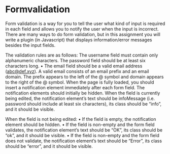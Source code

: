 # Formvalidation
Form validation is a way for you to tell the user what kind of input is required in each field and allows you to notify the user when the input is incorrect.
There are many ways to do form validation, but in this assignment you will write a plugin (in Javascript) that displays information/error messages besides the input fields.

The validation rules are as follows:
The username field must contain only alphanumeric characters.
The password field should be at least six characters long. • The email field should be a valid email address (abc@def.xyz). 
A valid email consists of an email prefix and an email domain.
The prefix appears to the left of the @ symbol and domain appears to the right of the @ symbol.
When the page is fully loaded, you should insert a <span> notification element immediately after each form field. The notification elements should initially be hidden.
When the field is currently being edited, the notification element’s text should be infoMessage (i.e. password should include at least six characters), its class should be “info”, and it should be visible.

When the field is not being edited:
• If the field is empty, the notification element should be hidden.
• If the field is non-empty and the form field validates, the notification element’s text should be “OK”, its class should be “ok”, and it should be visible.
• If the field is non-empty and the form field does not validate, the notification element’s text should be “Error”, its class should be “error”, and it should be visible.
